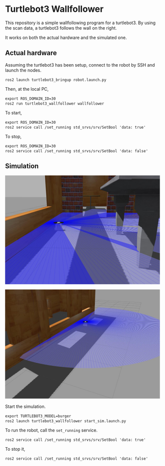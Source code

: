 # Turtlebot3 Wallfollower

This repository is a simple wallfollowing program for a turtlebot3.
By using the scan data, a turtlebot3 follows the wall on the right.

It works on both the actual hardware and the simulated one.

## Actual hardware

Assuming the turtlebot3 has been setup, connect to the robot by SSH and launch
the nodes.
```
ros2 launch turtlebot3_bringup robot.launch.py
```

Then, at the local PC,
```
export ROS_DOMAIN_ID=30
ros2 run turtlebot3_wallfollower wallfollower
```

To start,
```
export ROS_DOMAIN_ID=30
ros2 service call /set_running std_srvs/srv/SetBool 'data: true'
```

To stop,
```
export ROS_DOMAIN_ID=30
ros2 service call /set_running std_srvs/srv/SetBool 'data: false'
```

## Simulation

![](./img/sim1.jpg)

![](./img/sim2.jpg)

Start the simulation.
```
export TURTLEBOT3_MODEL=burger
ros2 launch turtlebot3_wallfollower start_sim.launch.py
```

To run the robot, call the `set_running` service.
```
ros2 service call /set_running std_srvs/srv/SetBool 'data: true'
```

To stop it,
```
ros2 service call /set_running std_srvs/srv/SetBool 'data: false'
```
